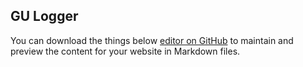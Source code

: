 ## GU Logger

You can download the things below [editor on GitHub](https://github.com/thirdman/gulog/edit/gh-pages/index.md) to maintain and preview the content for your website in Markdown files.

